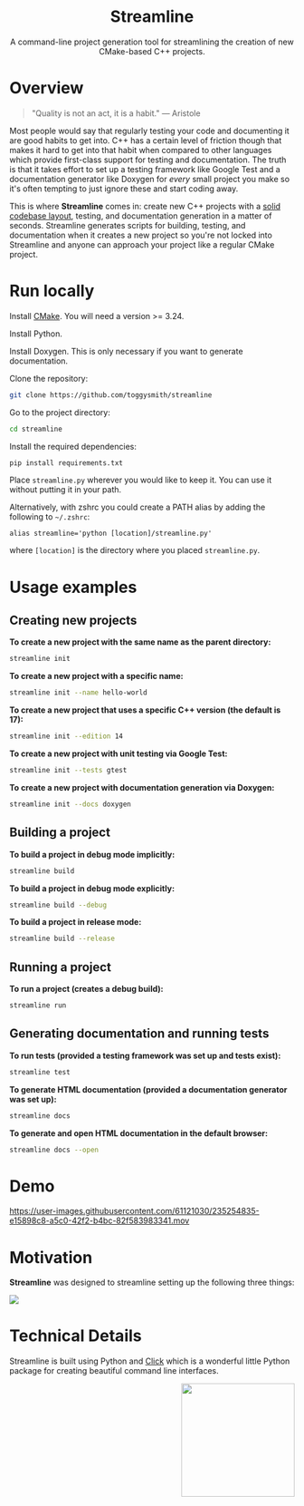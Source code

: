 <h1 align="center">Streamline</h1>
<p align="center">A command-line project generation tool for streamlining the creation of new CMake-based C++ projects.</p>

# Overview

> "Quality is not an act, it is a habit." — Aristole

Most people would say that regularly testing your code and documenting it are good habits to get into. C++ has a certain level of friction though that makes it hard to get into that habit when compared to other languages which provide first-class support for testing and documentation. The truth is that it takes effort to set up a testing framework like Google Test and a documentation generator like Doxygen for *every* small project you make so it's often tempting to just ignore these and start coding away.

This is where **Streamline** comes in: create new C++ projects with a [solid codebase layout](https://github.com/vector-of-bool/pitchfork), testing, and documentation generation in a matter of seconds. Streamline generates scripts for building, testing, and documentation when it creates a new project so you're not locked into Streamline and anyone can approach your project like a regular CMake project.

# Run locally

Install [CMake](https://cmake.org/). You will need a version >= 3.24.

Install Python.

Install Doxygen. This is only necessary if you want to generate documentation.

Clone the repository:

```bash
git clone https://github.com/toggysmith/streamline
```

Go to the project directory:

```bash
cd streamline
```

Install the required dependencies:

```bash
pip install requirements.txt
```

Place `streamline.py` wherever you would like to keep it. You can use it without putting it in your path.

Alternatively, with zshrc you could create a PATH alias by adding the following to `~/.zshrc`:

```
alias streamline='python [location]/streamline.py'
```

where `[location]` is the directory where you placed `streamline.py`.

# Usage examples

## Creating new projects

**To create a new project with the same name as the parent directory:**

```bash
streamline init
```

**To create a new project with a specific name:**

```bash
streamline init --name hello-world
```

**To create a new project that uses a specific C++ version (the default is 17):**

```bash
streamline init --edition 14
```

**To create a new project with unit testing via Google Test:**

```bash
streamline init --tests gtest
```

**To create a new project with documentation generation via Doxygen:**

```bash
streamline init --docs doxygen
```

## Building a project

**To build a project in debug mode implicitly:**

```bash
streamline build
```

**To build a project in debug mode explicitly:**

```bash
streamline build --debug
```

**To build a project in release mode:**

```bash
streamline build --release
```

## Running a project

**To run a project (creates a debug build):**

```bash
streamline run
```

## Generating documentation and running tests

**To run tests (provided a testing framework was set up and tests exist):**

```bash
streamline test
```

**To generate HTML documentation (provided a documentation generator was set up):**

```bash
streamline docs
```

**To generate and open HTML documentation in the default browser:**

```bash
streamline docs --open
```

# Demo

https://user-images.githubusercontent.com/61121030/235254835-e15898c8-a5c0-42f2-b4bc-82f583983341.mov

# Motivation

**Streamline** was designed to streamline setting up the following three things:

<picture>
    <source srcset="https://user-images.githubusercontent.com/61121030/235249787-f4990e10-822c-488e-9941-94e0782083d9.png" media="(prefers-color-scheme: dark)" />
    <source srcset="https://user-images.githubusercontent.com/61121030/235249968-86312181-365d-432a-b722-cd8424f68601.png" media="(prefers-color-scheme: light)" />
    <img src="https://user-images.githubusercontent.com/61121030/235249968-86312181-365d-432a-b722-cd8424f68601.png" align="center" />
</picture>

# Technical Details

Streamline is built using Python and [Click](https://click.palletsprojects.com) which is a wonderful little Python package for creating beautiful command line interfaces.

<a href="https://toggysmith.com">
  <picture>
    <source srcset="https://user-images.githubusercontent.com/61121030/234412163-6027c7f8-ffbe-4ebb-b83b-c8ce1941c5b4.png" media="(prefers-color-scheme: dark)" />
    <source srcset="https://user-images.githubusercontent.com/61121030/234409401-6c9037df-566d-4649-a5cc-12782ada38b5.png" media="(prefers-color-scheme: light)" />
    <img src="https://user-images.githubusercontent.com/61121030/234409401-6c9037df-566d-4649-a5cc-12782ada38b5.png" width="200" align="right" />
  </picture>
</a>
